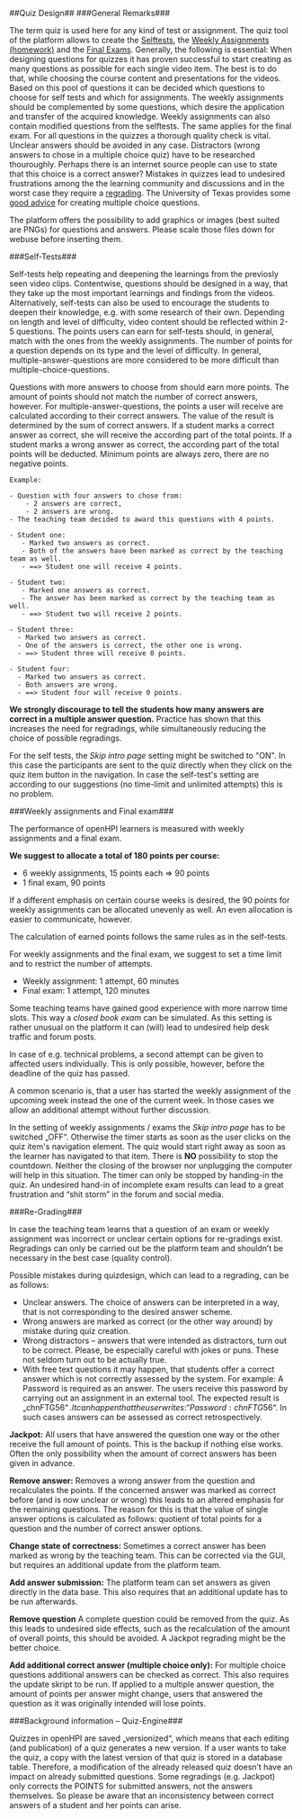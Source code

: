 ##Quiz Design##
###General Remarks###

The term quiz is used here for any kind of test or assignment. The quiz tool of the platform allows to create the [Selftests](), the [Weekly Assignments (homework)]() and the [Final Exams]().
Generally, the following is essential: When designing questions for quizzes it has proven successful to start creating as many questions as possible for each single video item. The best is to do that, while choosing the course content and presentations for the videos. Based on this pool of questions it can be decided which questions to choose for self tests and which for assignments. The weekly assignments should be complemented by some questions, which desire the application and transfer of the acquired knowledge. Weekly assignments can also contain modified questions from the selftests. The same applies for the final exam.
For all questions in the quizzes a thorough quality check is vital. Unclear answers should be avoided in any case. Distractors (wrong answers to chose in a multiple choice quiz) have to be researched thouroughly. Perhaps there is an internet source people can use to state that this choice is a correct answer? Mistakes in quizzes lead to undesired frustrations among the the learning community and discussions and in the worst case they require a [regrading](). The University of Texas provides some [good advice]((https://www.utexas.edu/academic/ctl/assessment/iar/students/plan/method/exams-mchoice-write.php)) for creating multiple choice questions.

The platform offers the possibility to add graphics or images (best suited are PNGs) for questions and answers. Please scale those files down for webuse before inserting them.


###Self-Tests###

Self-tests help repeating and deepening the learnings from the previosly seen video clips. Contentwise, questions should be designed in a way, that they take up the most important learnings and findings from the videos. 
Alternatively, self-tests can also be used to encourage the students to deepen their knowledge, e.g. with some research of their own.
Depending on length and level of difficulty, video content should be reflected within 2-5 questions.
The points users can earn for self-tests should, in general, match with the ones from the weekly assignments. The number of points for a question depends on its type and the level of difficulty. In general, multiple-answer-questions are more considered to be more difficult than multiple-choice-questions. 

Questions with more answers to choose from should earn more points. The amount of points should not match the number of correct answers, however.
For multiple-answer-questions, the points a user will receive are calculated according to their correct answers. The value of the result is determined by the sum of correct answers. If a student marks a correct answer as correct, she will receive the according part of the total points. If a student marks a wrong answer as correct, the according part of the total points will be deducted. Minimum points are always zero, there are no negative points.

	Example: 

	- Question with four answers to chose from: 
		- 2 answers are correct, 
		- 2 answers are wrong. 
	- The teaching team decided to award this questions with 4 points.  

	- Student one:
	   - Marked two answers as correct. 
	   - Both of the answers have been marked as correct by the teaching team as well.
	   - ==> Student one will receive 4 points.

	- Student two:
	   - Marked one answers as correct. 
	   - The answer has been marked as correct by the teaching team as well.
	   - ==> Student two will receive 2 points.  

	- Student three:
      - Marked two answers as correct. 
      - One of the answers is correct, the other one is wrong.
      - ==> Student three will receive 0 points.

 	- Student four:
      - Marked two answers as correct. 
      - Both answers are wrong.
      - ==> Student four will receive 0 points.   



**We strongly discourage to tell the students how many answers are correct in a multiple answer question.** Practice has shown that this increases the need for regradings, while simultaneously reducing the choice of possible regradings.

For the self tests, the *Skip intro page* setting might be switched to "ON". In this case the participants are sent to the quiz directly when they click on the quiz item button in the navigation. In case the self-test's setting are according to our suggestions (no time-limit and unlimited attempts) this is no problem.
 


###Weekly assignments and Final exam###

The performance of openHPI learners is measured with weekly assignments and a final exam. 

**We suggest to allocate a total of 180 points per course:**

- 6 weekly assignments, 15 points each => 90 points
- 1 final exam, 90 points

If a different emphasis on certain course weeks is desired, the 90 points for weekly assignments can be allocated unevenly as well. An even allocation is easier to communicate, however.

The calculation of earned points follows the same rules as in the self-tests.

For weekly assignments and the final exam, we suggest to set a time limit and to restrict the number of attempts.

- Weekly assignment: 1 attempt, 60 minutes
- Final exam: 1 attempt, 120 minutes

Some teaching teams have gained good experience with more narrow time slots. This way a *closed book exam* can be simulated.
As this setting is rather unusual on the platform it can (will) lead to undesired help desk traffic and forum posts. 

In case of e.g. technical problems, a second attempt can be given to affected users individually. This is only possible, however, before the deadline of the quiz has passed.

A common scenario is, that a user has started the weekly assignment of the upcoming week instead the one of the current week. In those cases we allow an additional attempt without further discussion.

In the setting of weekly assignments / exams the *Skip intro page* has to be switched „OFF“.
Otherwise the timer starts as soon as the user clicks on the quiz item's navigation element. The quiz would start right away as soon as the learner has navigated to that item. There is **NO** possibility to stop the countdown. Neither the closing of the browser nor unplugging the computer will help in this situation.
The timer can only be stopped by handing-in the quiz. An undesired hand-in of incomplete exam results can lead to a great frustration and “shit storm” in the forum and social media.

###Re-Grading###

In case the teaching team learns that a question of an exam or weekly assignment was incorrect or unclear certain options for re-gradings exist.
Regradings can only be carried out be the platform team and shouldn’t be necessary in the best case (quality control).

Possible mistakes during quizdesign, which can lead to a regrading, can be as follows:

 - Unclear answers. The choice of answers can be interpreted in a way, that is not corresponding to the desired answer scheme.
 - Wrong answers are marked as correct (or the other way around) by mistake during quiz creation.
 - Wrong distractors – answers that were intended as distractors, turn out to be correct. Please, be especially careful with jokes or puns. These not seldom turn out to be actually true.
 - With free text questions it may happen, that students offer a correct answer which is not correctly assessed by the system. For example: A Password is required as an answer. The users receive this password by carrying out an assignment in an external tool. The expected result is „chnFTG56$“. It can happen that the user writes: “Password: chnFTG56$“. In such cases answers can be assessed as correct retrospectively.

**Jackpot:** All users that have answered the question one way or the other receive the full amount of points. This is the backup if nothing else works. Often the only possibility when the amount of correct answers has been given in advance.

**Remove answer:** Removes a wrong answer from the question and recalculates the points. If the concerned answer was marked as correct before (and is now unclear or wrong) this leads to an altered emphasis for the remaining questions. The reason for this is that the value of single answer options is calculated as follows: quotient of total points for a question and the number of correct answer options.

**Change state of correctness:** Sometimes a correct answer has been marked as wrong by the teaching team. This can be corrected via the GUI, but requires an additional update from the platform team.

**Add answer submission:** The platform team can set answers as given directly in the data base. This also requires that an additional update has to be run afterwards.

**Remove question**
A complete question could be removed from the quiz. As this leads to undesired side effects, such as the recalculation of the amount of overall points, this should be avoided. A Jackpot regrading might be the better choice.

**Add additional correct answer (multiple choice only):** For multiple choice questions additional answers can be checked as correct. This also requires the update skript to be run. If applied to a multiple answer question, the amount of points per answer might change, users that answered the question as it was originally intended will lose points.

###Background information – Quiz-Engine###

Quizzes in openHPI are saved „versionized“, which means that each editing (and publication) of a quiz generates a new version. If a user wants to take the quiz, a copy with the latest version of that quiz is stored in a database table. Therefore, a modification of the already released quiz doesn’t have an impact on already submitted questions. Some regradings (e.g. Jackpot) only corrects the POINTS for submitted answers, not the answers themselves. So please be aware that an inconsistency between correct answers of a student and her points can arise.